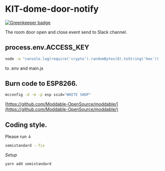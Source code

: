 # KIT-dome-door-notify

[![Greenkeeper badge](https://badges.greenkeeper.io/waricoma/KIT-dome-door-notify.svg)](https://greenkeeper.io/)

The room door open and close event send to Slack channel.

## process.env.ACCESS_KEY

```bash
node -e "console.log(require('crypto').randomBytes(8).toString('hex'));"
```
to .env and main.js

## Burn code to ESP8266.

```bash
mcconfig -d -m -p esp ssid="WHITE SHOP"
```

[https://github.com/Moddable-OpenSource/moddable/](https://github.com/Moddable-OpenSource/moddable/)

## Coding style.

Please run ↓

```bash
semistandard --fix
```

*Setup*

```bash
yarn add semistandard
```
